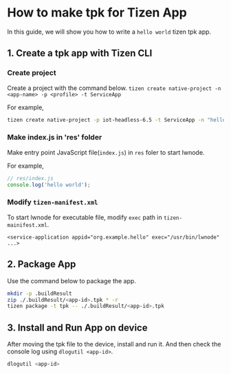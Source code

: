 # How to make tpk for Tizen App

In this guide, we will show you how to write a `hello world` tizen tpk app.

## 1. Create a tpk app with Tizen CLI

### Create project

Create a project with the command below.
`tizen create native-project -n <app-name> -p <profile> -t ServiceApp`

For example,
```sh
tizen create native-project -p iot-headless-6.5 -t ServiceApp -n "helloworld"
```

### Make index.js in 'res' folder

Make entry point JavaScript file(`index.js`) in `res` foler to start lwnode.

For example,
```js
// res/index.js
console.log('hello world');
```

### Modify `tizen-manifest.xml`

To start lwnode for executable file, modify `exec` path in `tizen-mainifest.xml`.

```
<service-application appid="org.example.hello" exec="/usr/bin/lwnode" ...>
```


## 2. Package App

Use the command below to package the app.

```sh
mkdir -p .buildResult
zip ./.buildResult/<app-id>.tpk * -r
tizen package -t tpk -- ./.buildResult/<app-id>.tpk
```

## 3. Install and Run App on device

After moving the tpk file to the device, install and run it.
And then check the console log using `dlogutil <app-id>`.

```sh
dlogutil <app-id>
```
